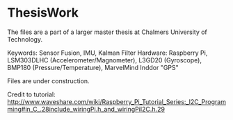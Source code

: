 # ThesisWork
The files are a part of a larger master thesis at Chalmers University of Technology.

Keywords: Sensor Fusion, IMU, Kalman Filter
Hardware: Raspberry Pi, LSM303DLHC (Accelerometer/Magnometer), L3GD20 (Gyroscope), BMP180 (Pressure/Temperature), MarvelMind Inddor "GPS"

Files are under construction.



Credit to tutorial: http://www.waveshare.com/wiki/Raspberry_Pi_Tutorial_Series:_I2C_Programming#in_C_.28include_wiringPi.h_and_wiringPiI2C.h.29
